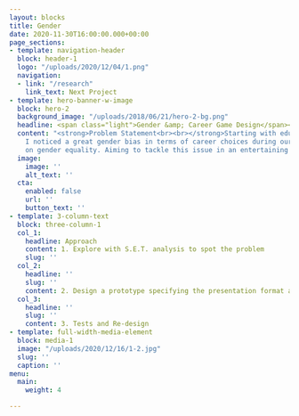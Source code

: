 ```yaml
---
layout: blocks
title: Gender
date: 2020-11-30T16:00:00.000+00:00
page_sections:
- template: navigation-header
  block: header-1
  logo: "/uploads/2020/12/04/1.png"
  navigation:
  - link: "/research"
    link_text: Next Project
- template: hero-banner-w-image
  block: hero-2
  background_image: "/uploads/2018/06/21/hero-2-bg.png"
  headline: <span class="light">Gender &amp; Career Game Design</span><br>
  content: "<strong>Problem Statement<br><br></strong>Starting with educational products,
    I noticed a great gender bias in terms of career choices during our team discussion
    on gender equality. Aiming to tackle this issue in an entertaining way."
  image:
    image: ''
    alt_text: ''
  cta:
    enabled: false
    url: ''
    button_text: ''
- template: 3-column-text
  block: three-column-1
  col_1:
    headline: Approach
    content: 1. Explore with S.E.T. analysis to spot the problem
    slug: ''
  col_2:
    headline: ''
    slug: ''
    content: 2. Design a prototype specifying the presentation format and gameplay
  col_3:
    headline: ''
    slug: ''
    content: 3. Tests and Re-design
- template: full-width-media-element
  block: media-1
  image: "/uploads/2020/12/16/1-2.jpg"
  slug: ''
  caption: ''
menu:
  main:
    weight: 4

---
```

